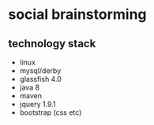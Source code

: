 social brainstorming
=======================

technology stack
---------------------
* linux
* mysql/derby
* glassfish 4.0
* java 8
* maven
* jquery 1.9.1
* bootstrap (css etc)
